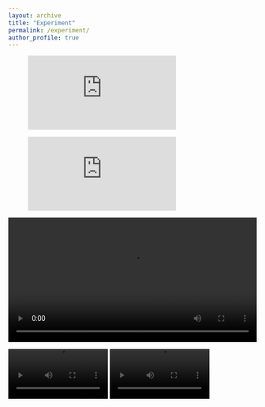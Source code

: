 ```yaml
---
layout: archive
title: "Experiment"
permalink: /experiment/
author_profile: true
---
```


<figure class="video_container">
    <iframe src="https://youtube.com/shorts/wJtMK4djHKc" frameborder="0" allowfullscreen="true"> </iframe>
</figure>

<figure class="video_container">
    <iframe src="https://youtube.com/shorts/Afpjq-A65es" frameborder="0" allowfullscreen="true"> </iframe>
</figure>

<p float="middle">
<div>
    <video autoplay="autoplay" src="../images/20221121_122838.mp4" controls="controls" width="100%" />
</div>
</p>

<p float="left">
    <video autoplay="autoplay" src="./images/20221121_122838.mp4" controls="controls" width="40%"></video>
    <video autoplay="autoplay" src="./images/20221121_122838.mp4" controls="controls" width="40%"></video>
</p>
